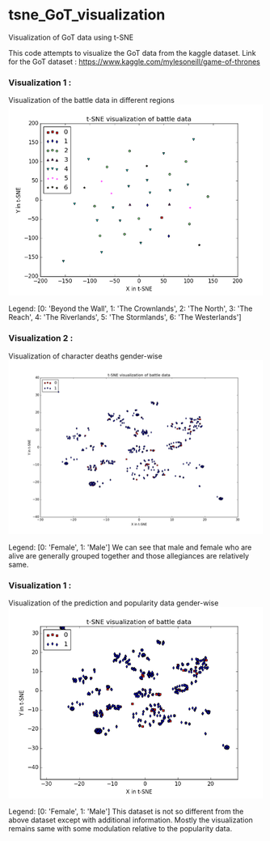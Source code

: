 # tsne_GoT_visualization
Visualization of GoT data using t-SNE

This code attempts to visualize the GoT data from the kaggle dataset.
Link for the GoT dataset : https://www.kaggle.com/mylesoneill/game-of-thrones

### Visualization 1 :
Visualization of the battle data in different regions
![battle](output/battle_visualization.png)

Legend:
[0: 'Beyond the Wall', 1: 'The Crownlands', 2: 'The North', 3: 'The Reach', 4: 'The Riverlands', 5: 'The Stormlands', 6: 'The Westerlands']

### Visualization 2 :
Visualization of character deaths gender-wise
![battle](output/deaths_visualization.png)

Legend:
[0: 'Female', 1: 'Male']
We can see that male and female who are alive are generally grouped together and those allegiances are relatively same.

### Visualization 1 :
Visualization of the prediction and popularity data gender-wise
![battle](output/prediction_visualization.png)

Legend:
[0: 'Female', 1: 'Male']
This dataset is not so different from the above dataset except with additional information. Mostly the visualization remains same with some modulation relative to the popularity data.
